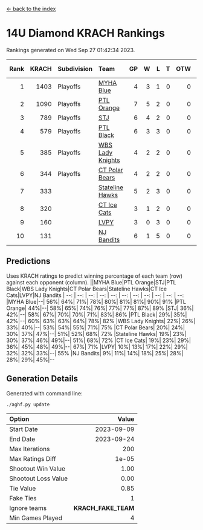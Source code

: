 [<- back to the index](readme.md)
# 14U Diamond KRACH Rankings
Rankings generated on Wed Sep 27 01:42:34 2023.

Rank|KRACH|Subdivision|Team|GP|W|L|T|OTW|OTL|SoS|Exp Wins|Win Diff
---:|---:|:---|:---|---:|---:|---:|---:|---:|---:|---:|---:|---:
1|1403|Playoffs|[MYHA Blue](https://gamesheetstats.com/seasons/3663/teams/140816/schedule)|4|3|1|0|0|0|706|3.8|-0.0
2|1090|Playoffs|[PTL Orange](https://gamesheetstats.com/seasons/3663/teams/140821/schedule)|7|5|2|0|0|0|568|5.9|0.0
3|789|Playoffs|[STJ](https://gamesheetstats.com/seasons/3663/teams/140822/schedule)|6|4|2|0|0|0|545|4.9|0.0
4|579|Playoffs|[PTL Black](https://gamesheetstats.com/seasons/3663/teams/140815/schedule)|6|3|3|0|0|0|770|3.8|-0.0
5|385|Playoffs|[WBS Lady Knights](https://gamesheetstats.com/seasons/3663/teams/140825/schedule)|4|2|2|0|0|0|478|2.9|0.0
6|344|Playoffs|[CT Polar Bears](https://gamesheetstats.com/seasons/3663/teams/140818/schedule)|4|2|2|0|0|0|394|2.8|-0.0
7|333||[Stateline Hawks](https://gamesheetstats.com/seasons/3663/teams/140813/schedule)|5|2|3|0|0|0|583|2.9|0.0
8|320||[CT Ice Cats](https://gamesheetstats.com/seasons/3663/teams/140826/schedule)|3|1|2|0|0|0|551|1.9|0.0
9|160||[LVPY](https://gamesheetstats.com/seasons/3663/teams/140820/schedule)|3|0|3|0|0|0|804|0.9|0.0
10|131||[NJ Bandits](https://gamesheetstats.com/seasons/3663/teams/140828/schedule)|6|1|5|0|0|0|417|1.8|-0.0

## Predictions
Uses KRACH ratings to predict winning percentage of each team (row) against each opponent (column).
||MYHA Blue|PTL Orange|STJ|PTL Black|WBS Lady Knights|CT Polar Bears|Stateline Hawks|CT Ice Cats|LVPY|NJ Bandits
| --: | --: | --: | --: | --: | --: | --: | --: | --: | --: | --: 
|MYHA Blue|--| 56%| 64%| 71%| 78%| 80%| 81%| 81%| 90%| 91%
|PTL Orange| 44%|--| 58%| 65%| 74%| 76%| 77%| 77%| 87%| 89%
|STJ| 36%| 42%|--| 58%| 67%| 70%| 70%| 71%| 83%| 86%
|PTL Black| 29%| 35%| 42%|--| 60%| 63%| 63%| 64%| 78%| 82%
|WBS Lady Knights| 22%| 26%| 33%| 40%|--| 53%| 54%| 55%| 71%| 75%
|CT Polar Bears| 20%| 24%| 30%| 37%| 47%|--| 51%| 52%| 68%| 72%
|Stateline Hawks| 19%| 23%| 30%| 37%| 46%| 49%|--| 51%| 68%| 72%
|CT Ice Cats| 19%| 23%| 29%| 36%| 45%| 48%| 49%|--| 67%| 71%
|LVPY| 10%| 13%| 17%| 22%| 29%| 32%| 32%| 33%|--| 55%
|NJ Bandits|  9%| 11%| 14%| 18%| 25%| 28%| 28%| 29%| 45%|--

## Generation Details

Generated with command line:
```
./aghf.py update
```

| Option | Value |
| :----- | ----: |
| Start Date | 2023-09-09 |
| End Date | 2023-09-24 |
| Max Iterations | 200 |
| Max Ratings Diff | 1e-05 |
| Shootout Win Value | 1.00 |
| Shootout Loss Value | 0.00 |
| Tie Value | 0.85 |
| Fake Ties | 1 |
| Ignore teams | __KRACH_FAKE_TEAM__ |
| Min Games Played | 4 |

